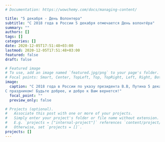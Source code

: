 ```yaml
---
# Documentation: https://wowchemy.com/docs/managing-content/

title: "5 декабря - День Волонтера"
subtitle: "С 2018 года в России 5 декабря отмечается День волонтёра"
summary: ""
authors: []
tags: []
categories: []
date: 2020-12-05T17:51:48+03:00
lastmod: 2020-12-05T17:51:48+03:00
featured: false
draft: false

# Featured image
# To use, add an image named `featured.jpg/png` to your page's folder.
# Focal points: Smart, Center, TopLeft, Top, TopRight, Left, Right, BottomLeft, Bottom, BottomRight.
image:
  caption: "С 2018 года в России по указу президента В.В, Путина 5 декабря отмечается День волонтёра. Эта дата была выбрана, потому что 5 декабря во всём мире отмечается Международный день добровольцев во имя экономического и социального развития. Он был введён в 1985 году по инициативе Генеральной Ассамблеи ООН.  
С праздником! Будьте добрее, и добро к Вам вернется!"
  focal_point: ""
  preview_only: false

# Projects (optional).
#   Associate this post with one or more of your projects.
#   Simply enter your project's folder or file name without extension.
#   E.g. `projects = ["internal-project"]` references `content/project/deep-learning/index.md`.
#   Otherwise, set `projects = []`.
projects: []
---
```

